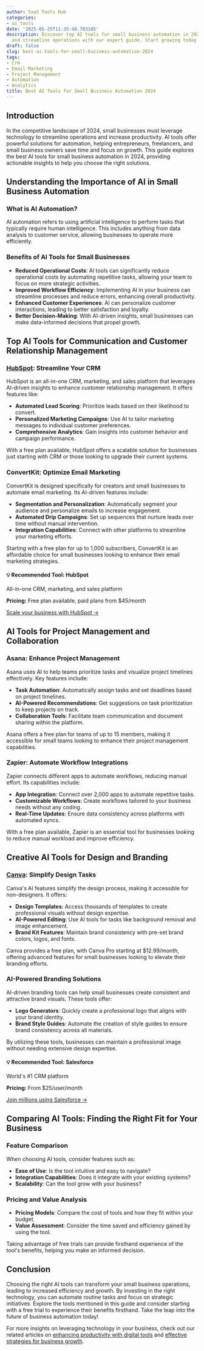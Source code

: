 ```yaml
---
author: SaaS Tools Hub
categories:
- ai_tools
date: '2025-05-25T11:35:48.703105'
description: Discover top AI tools for small business automation in 2024. Boost productivity
  and streamline operations with our expert guide. Start growing today!
draft: false
slug: best-ai-tools-for-small-business-automation-2024
tags:
- Crm
- Email Marketing
- Project Management
- Automation
- Analytics
title: Best AI Tools for Small Business Automation 2024
---
```


## Introduction

In the competitive landscape of 2024, small businesses must leverage technology to streamline operations and increase productivity. AI tools offer powerful solutions for automation, helping entrepreneurs, freelancers, and small business owners save time and focus on growth. This guide explores the best AI tools for small business automation in 2024, providing actionable insights to help you choose the right solutions.

## Understanding the Importance of AI in Small Business Automation

### What is AI Automation?

AI automation refers to using artificial intelligence to perform tasks that typically require human intelligence. This includes anything from data analysis to customer service, allowing businesses to operate more efficiently.

### Benefits of AI Tools for Small Businesses

- **Reduced Operational Costs**: AI tools can significantly reduce operational costs by automating repetitive tasks, allowing your team to focus on more strategic activities.
- **Improved Workflow Efficiency**: Implementing AI in your business can streamline processes and reduce errors, enhancing overall productivity.
- **Enhanced Customer Experiences**: AI can personalize customer interactions, leading to better satisfaction and loyalty.
- **Better Decision-Making**: With AI-driven insights, small businesses can make data-informed decisions that propel growth.

## Top AI Tools for Communication and Customer Relationship Management

### [HubSpot](https://go.try-hubspot.com/c/6231120/976131/12893): Streamline Your CRM

HubSpot is an all-in-one CRM, marketing, and sales platform that leverages AI-driven insights to enhance customer relationship management. It offers features like:

- **Automated Lead Scoring**: Prioritize leads based on their likelihood to convert.
- **Personalized Marketing Campaigns**: Use AI to tailor marketing messages to individual customer preferences.
- **Comprehensive Analytics**: Gain insights into customer behavior and campaign performance.

With a free plan available, HubSpot offers a scalable solution for businesses just starting with CRM or those looking to upgrade their current systems.

### ConvertKit: Optimize Email Marketing

ConvertKit is designed specifically for creators and small businesses to automate email marketing. Its AI-driven features include:

- **Segmentation and Personalization**: Automatically segment your audience and personalize emails to increase engagement.
- **Automated Drip Campaigns**: Set up sequences that nurture leads over time without manual intervention.
- **Integration Capabilities**: Connect with other platforms to streamline your marketing efforts.

Starting with a free plan for up to 1,000 subscribers, ConvertKit is an affordable choice for small businesses looking to enhance their email marketing strategies.


<div class="affiliate-cta">
<h4>💡 Recommended Tool: HubSpot</h4>
<p>All-in-one CRM, marketing, and sales platform</p>
<p><strong>Pricing:</strong> Free plan available, paid plans from $45/month</p>
<p><a href="https://go.try-hubspot.com/c/6231120/976131/12893" target="_blank" rel="noopener">Scale your business with HubSpot →</a></p>
</div>

## AI Tools for Project Management and Collaboration

### Asana: Enhance Project Management

Asana uses AI to help teams prioritize tasks and visualize project timelines effectively. Key features include:

- **Task Automation**: Automatically assign tasks and set deadlines based on project timelines.
- **AI-Powered Recommendations**: Get suggestions on task prioritization to keep projects on track.
- **Collaboration Tools**: Facilitate team communication and document sharing within the platform.

Asana offers a free plan for teams of up to 15 members, making it accessible for small teams looking to enhance their project management capabilities.

### Zapier: Automate Workflow Integrations

Zapier connects different apps to automate workflows, reducing manual effort. Its capabilities include:

- **App Integration**: Connect over 2,000 apps to automate repetitive tasks.
- **Customizable Workflows**: Create workflows tailored to your business needs without any coding.
- **Real-Time Updates**: Ensure data consistency across platforms with automated syncs.

With a free plan available, Zapier is an essential tool for businesses looking to reduce manual workload and improve efficiency.

## Creative AI Tools for Design and Branding

### [Canva](https://www.canva.com/join/your-affiliate-code): Simplify Design Tasks

Canva's AI features simplify the design process, making it accessible for non-designers. It offers:

- **Design Templates**: Access thousands of templates to create professional visuals without design expertise.
- **AI-Powered Editing**: Use AI tools for tasks like background removal and image enhancement.
- **Brand Kit Features**: Maintain brand consistency with pre-set brand colors, logos, and fonts.

Canva provides a free plan, with Canva Pro starting at $12.99/month, offering advanced features for small businesses looking to elevate their branding efforts.

### AI-Powered Branding Solutions

AI-driven branding tools can help small businesses create consistent and attractive brand visuals. These tools offer:

- **Logo Generators**: Quickly create a professional logo that aligns with your brand identity.
- **Brand Style Guides**: Automate the creation of style guides to ensure brand consistency across all materials.

By utilizing these tools, businesses can maintain a professional image without needing extensive design expertise.


<div class="affiliate-cta">
<h4>💡 Recommended Tool: Salesforce</h4>
<p>World's #1 CRM platform</p>
<p><strong>Pricing:</strong> From $25/user/month</p>
<p><a href="https://www.salesforce.com/form/signup/freetrial-sales/" target="_blank" rel="noopener">Join millions using Salesforce →</a></p>
</div>

## Comparing AI Tools: Finding the Right Fit for Your Business

### Feature Comparison

When choosing AI tools, consider features such as:

- **Ease of Use**: Is the tool intuitive and easy to navigate?
- **Integration Capabilities**: Does it integrate with your existing systems?
- **Scalability**: Can the tool grow with your business?

### Pricing and Value Analysis

- **Pricing Models**: Compare the cost of tools and how they fit within your budget.
- **Value Assessment**: Consider the time saved and efficiency gained by using the tool.

Taking advantage of free trials can provide firsthand experience of the tool's benefits, helping you make an informed decision.

## Conclusion

Choosing the right AI tools can transform your small business operations, leading to increased efficiency and growth. By investing in the right technology, you can automate routine tasks and focus on strategic initiatives. Explore the tools mentioned in this guide and consider starting with a free trial to experience their benefits firsthand. Take the leap into the future of business automation today!

For more insights on leveraging technology in your business, check out our related articles on [enhancing productivity with digital tools](#) and [effective strategies for business growth](#).